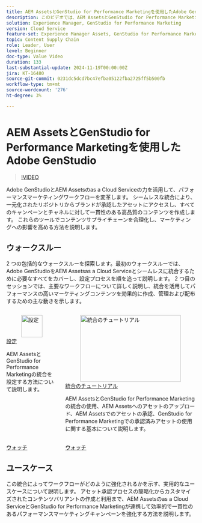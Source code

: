 ```yaml
---
title: AEM AssetsとGenStudio for Performance Marketingを使用したAdobe GenStudio
description: このビデオでは、AEM AssetsとGenStudio for Performance Marketingの統合により、ブランド承認済みアセットの一元的なリポジトリーにチームがアクセスできるようにする方法を説明し、すべてのチャネルとキャンペーンにわたって一貫性のあるコンテンツを確保します。
solution: Experience Manager, GenStudio for Performance Marketing
version: Cloud Service
feature-set: Experience Manager Assets, GenStudio for Performance Marketing
topic: Content Supply Chain
role: Leader, User
level: Beginner
doc-type: Value Video
duration: 133
last-substantial-update: 2024-11-19T00:00:00Z
jira: KT-16480
source-git-commit: 0231dc5dcd7bc47efba05122fba2725ff5b500fb
workflow-type: tm+mt
source-wordcount: '276'
ht-degree: 3%

---
```



# AEM AssetsとGenStudio for Performance Marketingを使用したAdobe GenStudio

>[!VIDEO](https://video.tv.adobe.com/v/3439263/?learn=on)


Adobe GenStudioとAEM Assetsのas a Cloud Serviceの力を活用して、パフォーマンスマーケティングワークフローを変革します。 シームレスな統合により、一元化されたリポジトリからブランドが承認したアセットにアクセスし、すべてのキャンペーンとチャネルに対して一貫性のある高品質のコンテンツを作成します。 これらのツールでコンテンツサプライチェーンを合理化し、マーケティングへの影響を高める方法を説明します。


## ウォークスルー

2 つの包括的なウォークスルーを探索します。最初のウォークスルーでは、Adobe GenStudioをAEM Assetsas a Cloud Serviceとシームレスに統合するために必要なすべてをカバーし、設定プロセスを順を追って説明します。 2 つ目のセッションでは、主要なワークフローについて詳しく説明し、統合を活用してパフォーマンスの高いマーケティングコンテンツを効果的に作成、管理および配布するための主な動きを示します。

<!-- CARDS 

* https://experienceleague.adobe.com/en/docs/integrations-learn/experience-cloud/tutorials/genstudio-for-performance-marketing-experience-manager/setup
    {title=Set up}
    {image=https://experienceleague.adobe.com/en/docs/integrations-learn/experience-cloud/solution-categories/media_1f4cfd2b3f7e2e83862f8a00ce6fc4cd4b21650d1.png?width=2000&format=webply&optimize=medium}
* https://experienceleague.adobe.com/en/docs/integrations-learn/experience-cloud/tutorials/genstudio-for-performance-marketing-experience-manager/integration-walk-through
    {title=Integration walkthrough}

-->
<!-- START CARDS HTML - DO NOT MODIFY BY HAND -->
<div class="columns">
    <div class="column is-half-tablet is-half-desktop is-one-third-widescreen" aria-label="Set up">
        <div class="card" style="height: 100%; display: flex; flex-direction: column; height: 100%;">
            <div class="card-image">
                <figure class="image x-is-16by9">
                    <a href="https://experienceleague.adobe.com/en/docs/integrations-learn/experience-cloud/tutorials/genstudio-for-performance-marketing-experience-manager/setup" title="設定" target="_blank" rel="referrer">
                        <img class="is-bordered-r-small" src="https://experienceleague.adobe.com/en/docs/integrations-learn/experience-cloud/solution-categories/media_1f4cfd2b3f7e2e83862f8a00ce6fc4cd4b21650d1.png?width=400&format=webply&optimize=medium" alt="設定"
                             style="width: 100%; aspect-ratio: 16 / 9; object-fit: cover; overflow: hidden; display: block; margin: auto;">
                    </a>
                </figure>
            </div>
            <div class="card-content is-padded-small" style="display: flex; flex-direction: column; flex-grow: 1; justify-content: space-between;">
                <div class="top-card-content">
                    <p class="headline is-size-6 has-text-weight-bold">
                        <a href="https://experienceleague.adobe.com/en/docs/integrations-learn/experience-cloud/tutorials/genstudio-for-performance-marketing-experience-manager/setup" target="_blank" rel="referrer" title="設定">設定</a>
                    </p>
                    <p class="is-size-6">AEM AssetsとGenStudio for Performance Marketingの統合を設定する方法について説明します。</p>
                </div>
                <a href="https://experienceleague.adobe.com/en/docs/integrations-learn/experience-cloud/tutorials/genstudio-for-performance-marketing-experience-manager/setup" target="_blank" rel="referrer" class="spectrum-Button spectrum-Button--outline spectrum-Button--primary spectrum-Button--sizeM" style="align-self: flex-start; margin-top: 1rem;">
                    <span class="spectrum-Button-label has-no-wrap has-text-weight-bold"> ウォッチ </span>
                </a>
            </div>
        </div>
    </div>
    <div class="column is-half-tablet is-half-desktop is-one-third-widescreen" aria-label="Integration walkthrough">
        <div class="card" style="height: 100%; display: flex; flex-direction: column; height: 100%;">
            <div class="card-image">
                <figure class="image x-is-16by9">
                    <a href="https://experienceleague.adobe.com/en/docs/integrations-learn/experience-cloud/tutorials/genstudio-for-performance-marketing-experience-manager/integration-walk-through" title="統合のチュートリアル" target="_blank" rel="referrer">
                        <img class="is-bordered-r-small" src="https://video.tv.adobe.com/v/3439264/?format=jpeg&nocache=1732043674830" alt="統合のチュートリアル"
                             style="width: 100%; aspect-ratio: 16 / 9; object-fit: cover; overflow: hidden; display: block; margin: auto;">
                    </a>
                </figure>
            </div>
            <div class="card-content is-padded-small" style="display: flex; flex-direction: column; flex-grow: 1; justify-content: space-between;">
                <div class="top-card-content">
                    <p class="headline is-size-6 has-text-weight-bold">
                        <a href="https://experienceleague.adobe.com/en/docs/integrations-learn/experience-cloud/tutorials/genstudio-for-performance-marketing-experience-manager/integration-walk-through" target="_blank" rel="referrer" title="統合のチュートリアル"> 統合のチュートリアル </a>
                    </p>
                    <p class="is-size-6">AEM AssetsとGenStudio for Performance Marketingの統合の使用、AEM Assetsへのアセットのアップロード、AEM Assetsでのアセットの承認、GenStudio for Performance Marketingでの承認済みアセットの使用に関する基本について説明します。</p>
                </div>
                <a href="https://experienceleague.adobe.com/en/docs/integrations-learn/experience-cloud/tutorials/genstudio-for-performance-marketing-experience-manager/integration-walk-through" target="_blank" rel="referrer" class="spectrum-Button spectrum-Button--outline spectrum-Button--primary spectrum-Button--sizeM" style="align-self: flex-start; margin-top: 1rem;">
                    <span class="spectrum-Button-label has-no-wrap has-text-weight-bold"> ウォッチ </span>
                </a>
            </div>
        </div>
    </div>
</div>
<!-- END CARDS HTML - DO NOT MODIFY BY HAND -->

## ユースケース

この統合によってワークフローがどのように強化されるかを示す、実用的なユースケースについて説明します。 アセット承認プロセスの簡略化からカスタマイズされたコンテンツバリアントの作成と利用まで、AEM Assetsのas a Cloud ServiceとGenStudio for Performance Marketingが連携して効率的で一貫性のあるパフォーマンスマーケティングキャンペーンを強化する方法を説明します。


<!-- CARDS 

* https://experienceleague.adobe.com/en/docs/integrations-learn/experience-cloud/tutorials/genstudio-for-performance-marketing-experience-manager/use-case-1
* https://experienceleague.adobe.com/en/docs/integrations-learn/experience-cloud/tutorials/genstudio-for-performance-marketing-experience-manager/use-case-2

--


>